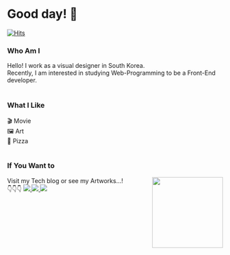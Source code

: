 <h1>Good day! 👋</h1>

[![Hits](https://hits.seeyoufarm.com/api/count/incr/badge.svg?url=https%3A%2F%2Fgithub.com%2Fhaesoo9410&count_bg=%23EB8B10&title_bg=%23684327&icon=&icon_color=%23E7E7E7&title=VISIT&edge_flat=false)](https://github.com/BangBang-e)

<h3>Who Am I</h3>
 Hello! I work as a visual designer in South Korea.<br>
 Recently, I am interested in studying Web-Programming to be a Front-End developer.<br>
<br>

<h3>What I Like</h3>
 🎬 Movie<br>
 🖼️ Art<br>
 🍕 Pizza<br>
<br>

<h3>If You Want to</h3> <img align='right' src="https://github-readme-stats.vercel.app/api?username=bangbang-e" height="165">
 Visit my Tech blog or see my Artworks...!<br>
 👇👇👇
 
<a href="https://bangbang-e.github.io" title="Tech Blog" target="_blank">
<img src="https://img.shields.io/badge/Tech%20blog-black?style=flat-square&logo=Github&logoColor=white">
</a>
<a href="https://www.instagram.com/0oosett_toy" title="Instagram" target="_blank">
<img src="https://img.shields.io/badge/Instagram-E4405F?style=flat-square&logo=Instagram&logoColor=white">
</a> 
<a href="mailto:youngjae7133@gmail.com" title="G-mail" target="_blank">
<img src="https://img.shields.io/badge/Gmail-D14836?style=flat-square&logo=Gmail&logoColor=white">
</a>
